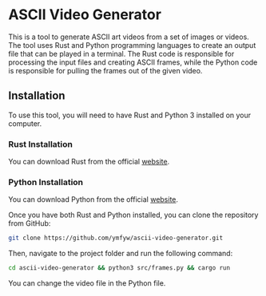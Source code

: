 # ASCII Video Generator

This is a tool to generate ASCII art videos from a set of images or videos. The tool uses Rust and Python programming languages to create an output file that can be played in a terminal. The Rust code is responsible for processing the input files and creating ASCII frames, while the Python code is responsible for pulling the frames out of the given video.

## Installation

To use this tool, you will need to have Rust and Python 3 installed on your computer.

### Rust Installation

You can download Rust from the official [website](https://www.rust-lang.org/tools/install).

### Python Installation

You can download Python from the official [website](https://www.python.org/downloads).

Once you have both Rust and Python installed, you can clone the repository from GitHub:

```bash
git clone https://github.com/ymfyw/ascii-video-generator.git
```

Then, navigate to the project folder and run the following command:

```bash
cd ascii-video-generator && python3 src/frames.py && cargo run
```

You can change the video file in the Python file.



